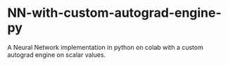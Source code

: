 # NN-with-custom-autograd-engine-py
A Neural Network implementation in python on colab with a custom autograd engine on scalar values.
